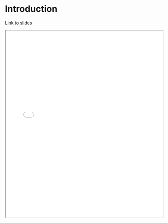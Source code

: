 # Introduction

[Link to slides](lectures/1_0_intro.html)

<iframe
  src="lectures/1_0_intro.html"
  style="width:100%; height:600px;"
></iframe>
